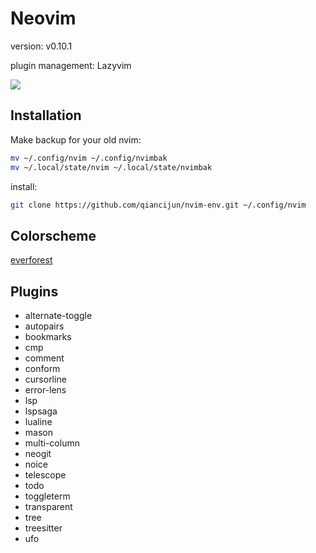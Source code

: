 # Neovim

version: v0.10.1

plugin management: Lazyvim

![](./nvim.gif)

## Installation

Make backup for your old nvim:

```sh
mv ~/.config/nvim ~/.config/nvimbak
mv ~/.local/state/nvim ~/.local/state/nvimbak
```

install:

```sh
git clone https://github.com/qiancijun/nvim-env.git ~/.config/nvim
```

## Colorscheme

[everforest](https://github.com/sainnhe/everforest)

## Plugins

- alternate-toggle
- autopairs
- bookmarks
- cmp
- comment
- conform
- cursorline
- error-lens
- lsp
- lspsaga
- lualine
- mason
- multi-column
- neogit
- noice
- telescope
- todo
- toggleterm
- transparent
- tree
- treesitter
- ufo
